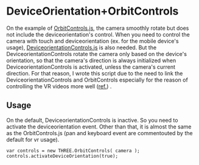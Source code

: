 # DeviceOrientation+OrbitControls

On the example of [OrbitControls.js](https://threejs.org/examples/misc_controls_orbit.html), the camera smoothly rotate but does not include the deviceorientation's control. When you need to control the camera with touch and deviceorientation (ex. for the mobile device's usage), [DeviceorientationControls.js](https://threejs.org/examples/misc_controls_deviceorientation.html)
 is also needed. But the DeviceorientationControls rotate the camera only based on the device's orientation, so that the camera's direction is always initialized when DeviceorientationControls is activated, unless the camera's current direction.
 For that reason, I wrote this script due to the need to link the DeviceorientationControls and OrbitControls especially for the reason of controlling the VR videos more well ([ref.](https://itunes.apple.com/jp/app/vrtube-for-youtube-wan-quan/id1126650962?mt=8)) .
 
## Usage
On the default, DeviceorientationControls is inactive. So you need to activate the deviceorientation event. Other than that, it is almost the same as the OrbitControls.js (pan and keyboard event are commentouted by the default for vr usage). 

```
var controls = new THREE.OrbitControls( camera );
controls.activateDeviceOrientation(true);
```
